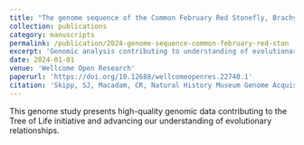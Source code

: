 ```yaml
---
title: "The genome sequence of the Common February Red Stonefly, Brachyptera risi (Morton, 1896) [version 1; peer review: awaiting peer review]"
collection: publications
category: manuscripts
permalink: /publication/2024-genome-sequence-common-february-red-ston
excerpt: 'Genomic analysis contributing to understanding of evolutionary relationships.'
date: 2024-01-01
venue: 'Wellcome Open Research'
paperurl: 'https://doi.org/10.12688/wellcomeopenres.22740.1'
citation: 'Skipp, SJ, Macadam, CR, Natural History Museum Genome Acquisition Lab et al (2024). &quot;The genome sequence of the Common February Red Stonefly, Brachyptera risi (Morton, 1896) [version 1; peer review: awaiting peer review].&quot; <i>Wellcome Open Research</i> 9(405).'
---
```


This genome study presents high-quality genomic data contributing to the Tree of Life initiative and advancing our understanding of evolutionary relationships.

